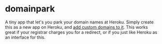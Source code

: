 domainpark
==========

A tiny app that let's you park your domain names at Heroku. Simply create this as a new app on Heroku, and [add custom domains to it](https://devcenter.heroku.com/articles/custom-domains). This works great if your registrar charges you for a redirect, or if you just like Heroku as an interface for this. 